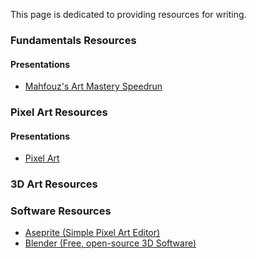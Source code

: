 This page is dedicated to providing resources for writing.

### Fundamentals Resources
#### Presentations
- [Mahfouz's Art Mastery Speedrun](https://drive.google.com/drive/u/5/folders/13ubiTYXfrFLiOFGHmd3rUzvftdRUzLME?dmr=1&ec=wgc-drive-hero-goto)

### Pixel Art Resources
#### Presentations
- [Pixel Art](https://docs.google.com/presentation/d/1vCF03eaPinguXGt-3xyt96gyepAKsF9lYuCu4kIIZXA/edit#slide=id.g228a0791004_0_64)
### 3D Art Resources

### Software Resources
- [Aseprite (Simple Pixel Art Editor)](https://drive.google.com/drive/folders/17XG4vagpKUrluoKp_WT-rYY0yAYeZ1LJ)
- [Blender (Free, open-source 3D Software)](https://www.blender.org/)